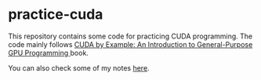 # practice-cuda

This repository contains some code for practicing CUDA programming. The code mainly follows [CUDA by Example: An Introduction to General-Purpose GPU Programming
](https://developer.nvidia.com/cuda-example) book.

You can also check some of my notes [here](https://mmz33.github.io/cuda-notes/).
